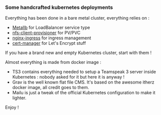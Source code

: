 ### Some handcrafted kubernetes deployments

Everything has been done in a bare metal cluster, everything relies on :
* [Metallb](https://github.com/metallb/metallb) for LoadBalancer service type
* [nfs-client-provisioner](https://github.com/kubernetes-incubator/external-storage/tree/master/nfs-client) for PV/PVC
* [nginx-ingress](https://github.com/kubernetes/ingress-nginx) for ingress management
* [cert-manager](https://github.com/jetstack/cert-manager) for Let's Encrypt stuff

If you have a brand new and empty Kubernetes cluster, start with them !

Almost everything is made from docker image :
* TS3 contains everything needed to setup a Teamspeak 3 server inside Kubernetes : nobody asked for it but here it is anyway !
* Grav is the well known flat file CMS. It's based on the awesome itherz docker image, all credit goes to them.
* Mailu is just a tweak of the official Kubernetes configuration to make it lighter.

Enjoy !


